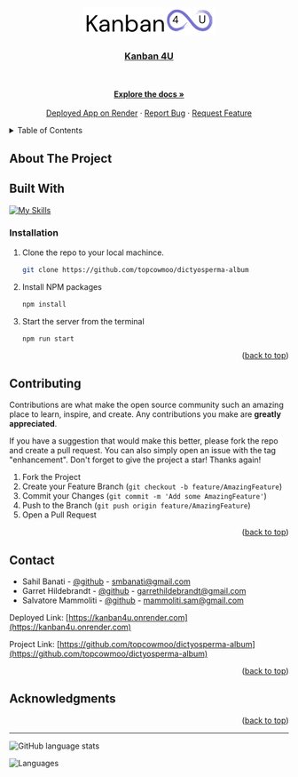 <a name="readme-top"></a>

<br />
<div align="center">
  <a href="https://github.com/topcowmoo/dictyosperma-album">
    <img src="./client/src/assets/lightlogo.png" alt="Logo">
  </a>

<h3 align="center"><a href="https://kanban4u.onrender.com">Kanban 4U</a></h3>

  <p align="center">

<!-- Summon your courage, gather your monsters and enter the Bakétomo Dungeon to acquire even more monsters for your closet! -->

<br />
<br />
<a href="https://github.com/topcowmoo/dictyosperma-album"><strong>Explore the docs »</strong></a>
<br />
<br />
<a href="https://kanban4u.onrender.com">Deployed App on Render</a>
·
<a href="https://github.com/topcowmoo/dictyosperma-album/issues">Report Bug</a>
·
<a href="https://github.com/topcowmoo/dictyosperma-album/issues">Request Feature</a>

</p>
</div>

<!-- TABLE OF CONTENTS -->

<details>
  <summary>Table of Contents</summary>
  <ol>
    <li>
      <a href="#about-the-project">About The Project</a>
      <ul>
        <li><a href="#built-with">Built With</a></li>
      </ul>
    </li>
    <li><a href="#installation">Installation</a></li>
    <li>
      <a href="#contributing">Contributing</a>
    </li>
    <li>
      <a href="#contact">Contact</a>
    </li>
    <li>
      <a href="#acknowledgments">Acknowledgments</a>
    </li>
  </ol>
</details>

<!-- ABOUT THE PROJECT -->

## About The Project

<!-- A multi page MERN application with the client side deployed on Render and the server side deployed on MongoDB Atlas. This application uses MongoDB with Mongoose and GraphQL Apollo Server. Forms are handled by Formik and images are hosted on AWS S3 bucket.

Login Page:

![image](https://github.com/topcowmoo/futuristic-wound/assets/149528212/8adabc44-3234-4d6f-a88d-38d02bdc85eb)

Signup Page:

![image](https://github.com/topcowmoo/futuristic-wound/assets/149528212/39535e27-b477-49c0-b22e-381edf0522e9)

### Strategic Approach To Development

Development team whiteboarded solutions before coding. This helped us understand how to create the features:

![image](https://github.com/topcowmoo/futuristic-wound/assets/149528212/86489264-d4c1-4640-973b-1c1acd27ddc7)

![image](https://github.com/topcowmoo/futuristic-wound/assets/149528212/e5d98a4c-eaa9-4b94-ba2d-d2f29ae1e0be)

### Stripe Implementation

Successful purchases of Monster packs through Stripe:

![image](https://github.com/topcowmoo/futuristic-wound/assets/149528212/7d0481f4-3475-42cd-adc1-b6ba140e507e) -->

## Built With

[![My Skills](https://simpleskill.icons.workers.dev/svg?i=nodedotjs,express,javascript,react,vite,graphql,apollographql,tailwindcss,mongodb,mongoose,=50)](#)

### Installation

1. Clone the repo to your local machince.
   ```sh
   git clone https://github.com/topcowmoo/dictyosperma-album
   ```
2. Install NPM packages
   ```sh
   npm install
   ```
3. Start the server from the terminal
   ```sh
   npm run start
   ```

<p align="right">(<a href="#readme-top">back to top</a>)</p>

## Contributing

Contributions are what make the open source community such an amazing place to learn, inspire, and create. Any contributions you make are **greatly appreciated**.

If you have a suggestion that would make this better, please fork the repo and create a pull request. You can also simply open an issue with the tag "enhancement".
Don't forget to give the project a star! Thanks again!

1. Fork the Project
2. Create your Feature Branch (`git checkout -b feature/AmazingFeature`)
3. Commit your Changes (`git commit -m 'Add some AmazingFeature'`)
4. Push to the Branch (`git push origin feature/AmazingFeature`)
5. Open a Pull Request

<p align="right">(<a href="#readme-top">back to top</a>)</p>

<!-- CONTACT -->

## Contact

- Sahil Banati - [@github](https://github.com/sbanati) - smbanati@gmail.com
- Garret Hildebrandt - [@github](https://github.com/garrethil) - garrethildebrandt@gmail.com
- Salvatore Mammoliti - [@github](https://github.com/topcowmoo) - mammoliti.sam@gmail.com

Deployed Link: [https://kanban4u.onrender.com](https://kanban4u.onrender.com)

Project Link: [https://github.com/topcowmoo/dictyosperma-album](https://github.com/topcowmoo/dictyosperma-album)

<p align="right">(<a href="#readme-top">back to top</a>)</p>

## Acknowledgments

<!-- - Sahil Banati - [@github](https://github.com/sbanati)
- Garret Hildebrandt - [@github](https://github.com/garrethil)
- Salvatore Mammoliti - [@github](https://github.com/topcowmoo)
- ChatGPT - [@OpenAI Chat](https://chat.openai.com/)
- Markdown Badges - [@Markdown Badges](https://ileriayo.github.io/markdown-badges/#usage) -->

<p align="right">(<a href="#readme-top">back to top</a>)</p>

---

![GitHub language stats](https://img.shields.io/github/languages/top/topcowmoo/dictyosperma-album)

![Languages](https://img.shields.io/github/languages/count/topcowmoo/dictyosperma-album)
